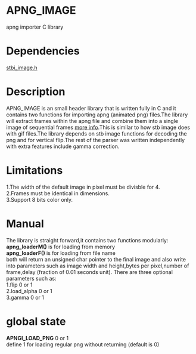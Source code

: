 # APNG_IMAGE
apng importer C library
# Dependencies
<a href="https://github.com/nothings/stb/blob/master/stb_image.h">stbi_image.h</a>
# Description
APNG_IMAGE is an small header library that is written fully in C and it contains two functions for importing apng (animated png) files.The library will extract frames within the apng file and combine them into a single image of sequential frames <a href="https://youtu.be/B8hvxDKtILc">more info</a>.This is similar to how stb image does with gif files.The library depends on stb image functions for decoding the png and for vertical flip.The rest of the parser was written independently with extra features include gamma correction.
# Limitations
1.The width of the default image in pixel must be divisble for 4.<br/>
2.Frames must be identical in dimensions.<br/>
3.Support 8 bits color only.
# Manual
The library is straight forward,it contains two functions modularly:<br/>
<strong>apng_loaderM()</strong> is for loading from memory<br/>
<strong>apng_loaderF()</strong> is for loading from file name<br/>
both will return an unsigned char pointer to the final image and also write into parameters such as image width and height,bytes per pixel,number of frame,delay (fraction of 0.01 seconds unit).
There are three optional parameters such as:<br/>
1.flip 0 or 1<br/>
2.load_alpha 0 or 1<br/>
3.gamma 0 or 1<br/>
# global state
<strong>APNGI_LOAD_PNG</strong> 0 or 1<br/>
define 1 for loading regular png without returning (default is 0)
